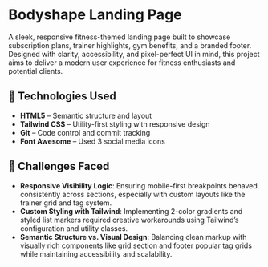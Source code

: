 # Bodyshape Landing Page

A sleek, responsive fitness-themed landing page built to showcase subscription plans, trainer highlights, gym benefits, and a branded footer. Designed with clarity, accessibility, and pixel-perfect UI in mind, this project aims to deliver a modern user experience for fitness enthusiasts and potential clients.

## 🚀 Technologies Used

- **HTML5** – Semantic structure and layout
- **Tailwind CSS** – Utility-first styling with responsive design
- **Git** – Code control and commit tracking
- **Font Awesome** – Used 3 social media icons

## 🧠 Challenges Faced

- **Responsive Visibility Logic**: Ensuring mobile-first breakpoints behaved consistently across sections, especially with custom layouts like the trainer grid and tag system.
- **Custom Styling with Tailwind**: Implementing 2-color gradients and styled list markers required creative workarounds using Tailwind’s configuration and utility classes.
- **Semantic Structure vs. Visual Design**: Balancing clean markup with visually rich components like grid section and footer popular tag grids while maintaining accessibility and scalability.

